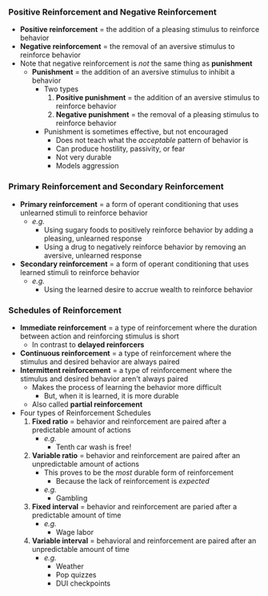 ### Positive Reinforcement and Negative Reinforcement
- **Positive reinforcement** = the addition of a pleasing stimulus to reinforce behavior
- **Negative reinforcement** = the removal of an aversive stimulus to reinforce behavior
- Note that negative reinforcement is *not* the same thing as **punishment**
    * **Punishment** = the addition of an aversive stimulus to inhibit a behavior
        + Two types
            1. **Positive punishment** = the addition of an aversive stimulus to reinforce behavior
            2. **Negative punishment** = the removal of a pleasing stimulus to reinforce behavior
        + Punishment is sometimes effective, but not encouraged
            - Does not teach what the *acceptable* pattern of behavior is
            - Can produce hostility, passivity, or fear
            - Not very durable
            - Models aggression

### Primary Reinforcement and Secondary Reinforcement
- **Primary reinforcement** = a form of operant conditioning that uses unlearned stimuli to reinforce behavior
    * *e.g.*
        + Using sugary foods to positively reinforce behavior by adding a pleasing, unlearned response
        + Using a drug to negatively reinforce behavior by removing an aversive, unlearned response
- **Secondary reinforcement** = a form of operant conditioning that uses learned stimuli to reinforce behavior
    * *e.g.*
        + Using the learned desire to accrue wealth to reinforce behavior

### Schedules of Reinforcement
- **Immediate reinforcement** = a type of reinforcement where the duration between action and reinforcing stimulus is short
    * In contrast to **delayed reinforcers**
- **Continuous reinforcement** = a type of reinforcement where the stimulus and desired behavior are always paired
- **Intermittent reinforcement** = a type of reinforcement where the stimulus and desired behavior aren't always paired
    * Makes the process of learning the behavior more difficult
        + But, when it is learned, it is more durable
    * Also called **partial reinforcement**
- Four types of Reinforcement Schedules
    1. **Fixed ratio** = behavior and reinforcement are paired after a predictable amount of actions
        + *e.g.*
            - Tenth car wash is free!
    2. **Variable ratio** = behavior and reinforcement are paired after an unpredictable amount of actions
        + This proves to be the *most* durable form of reinforcement
            - Because the lack of reinforcement is *expected*
        + *e.g.*
            - Gambling
    3. **Fixed interval** = behavior and reinforcement are paried after a predictable amount of time
        + *e.g.*
            - Wage labor
    4. **Variable interval** = behavioral and reinforcement are paired after an unpredictable amount of time
        + *e.g.*
            - Weather
            - Pop quizzes
            - DUI checkpoints
